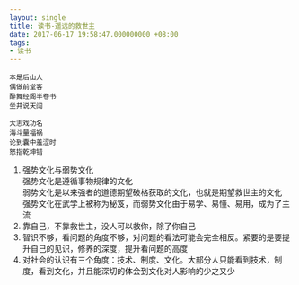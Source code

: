 ```yaml
---
layout: single
title: 读书-遥远的救世主
date: 2017-06-17 19:58:47.000000000 +08:00
tags:
- 读书
---
```


    本是后山人
    偶做前堂客
    醉舞经阁半卷书
    坐井说天阔
    
    大志戏功名
    海斗量福祸
    论到囊中羞涩时
    怒指乾坤错

1. 强势文化与弱势文化  
    强势文化是遵循事物规律的文化  
    弱势文化是以来强者的道德期望破格获取的文化，也就是期望救世主的文化  
    强势文化在武学上被称为秘笈，而弱势文化由于易学、易懂、易用，成为了主流
2. 靠自己，不靠救世主，没人可以救你，除了你自己
3. 智识不够，看问题的角度不够，对问题的看法可能会完全相反。紧要的是要提升自己的见识，修养的深度，提升看问题的高度
4. 对社会的认识有三个角度：技术、制度、文化。大部分人只能看到技术，制度，看到文化，并且能深切的体会到文化对人影响的少之又少
